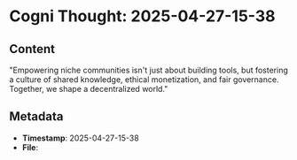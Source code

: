 # Cogni Thought: 2025-04-27-15-38

## Content

"Empowering niche communities isn't just about building tools, but fostering a culture of shared knowledge, ethical monetization, and fair governance. Together, we shape a decentralized world."

## Metadata

- **Timestamp**: 2025-04-27-15-38
- **File**: 
